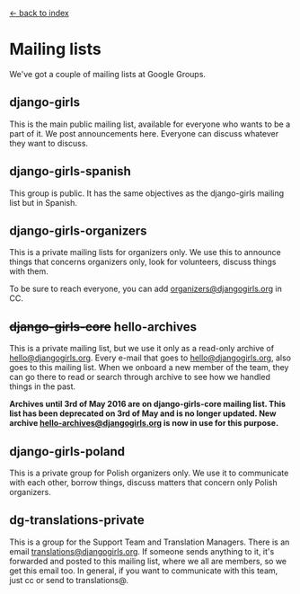 [<- back to index](../README.md)

# Mailing lists 

We've got a couple of mailing lists at Google Groups.

## django-girls

This is the main public mailing list, available for everyone who wants to be a part of it. We post announcements here. Everyone can discuss whatever they want to discuss.

## django-girls-spanish

This group is public. It has the same objectives as the django-girls mailing list but in Spanish.

## django-girls-organizers

This is a private mailing lists for organizers only. We use this to announce things that concerns organizers only, look for volunteers, discuss things with them.
 
 To be sure to reach everyone, you can add organizers@djangogirls.org in CC.

## ~~django-girls-core~~ hello-archives

This is a private mailing list, but we use it only as a read-only archive of hello@djangogirls.org. Every e-mail that goes to hello@djangogirls.org, also goes to this mailing list. When we onboard a new member of the team, they can go there to read or search through archive to see how we handled things in the past. 

**Archives until 3rd of May 2016 are on django-girls-core mailing list. This list has been deprecated on 3rd of May and is no longer updated. New archive [hello-archives@djangogirls.org](https://groups.google.com/a/djangogirls.org/forum/#!forum/hello-archives) is now in use for this purpose.**

## django-girls-poland

This is a private group for Polish organizers only. We use it to communicate with each other, borrow things, discuss matters that concern only Polish organizers.

## dg-translations-private

This is a group for the Support Team and Translation Managers. There is an email translations@djangogirls.org. If someone sends anything to it, it's forwarded and posted to this mailing list, where we all are members, so we get this email too. In general, if you want to communicate with this team, just cc or send to translations@.
